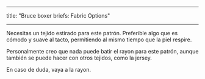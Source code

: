 - - -
title: "Bruce boxer briefs: Fabric Options"
- - -

Necesitas un tejido estirado para este patrón. Preferible algo que es cómodo y suave al tacto, permitiendo al mismo tiempo que la piel respire.

Personalmente creo que nada puede batir el rayon para este patrón, aunque también se puede hacer con otros tejidos, como la jersey.

En caso de duda, vaya a la rayon.
